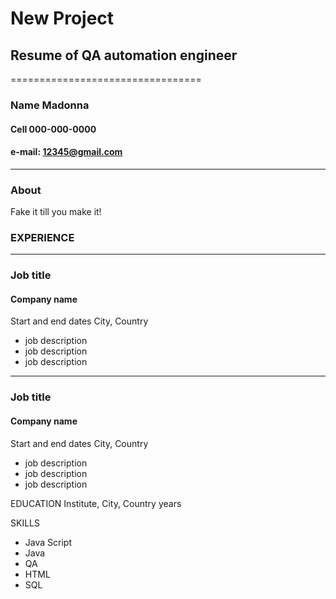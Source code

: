 # New Project
## Resume of QA automation engineer
=================================
### Name Madonna
#### Cell 000-000-0000
#### e-mail: 12345@gmail.com
---
### About
Fake it till you make it!
### EXPERIENCE
____________________________
### Job title
#### Company name
Start and end dates
City, Country
* job description
* job description
* job description
- - - -
### Job title
#### Company name
Start and end dates
City, Country
* job description
* job description
* job description

EDUCATION
Institute, City, Country
years

SKILLS
* Java Script
* Java
* QA
* HTML
* SQL





